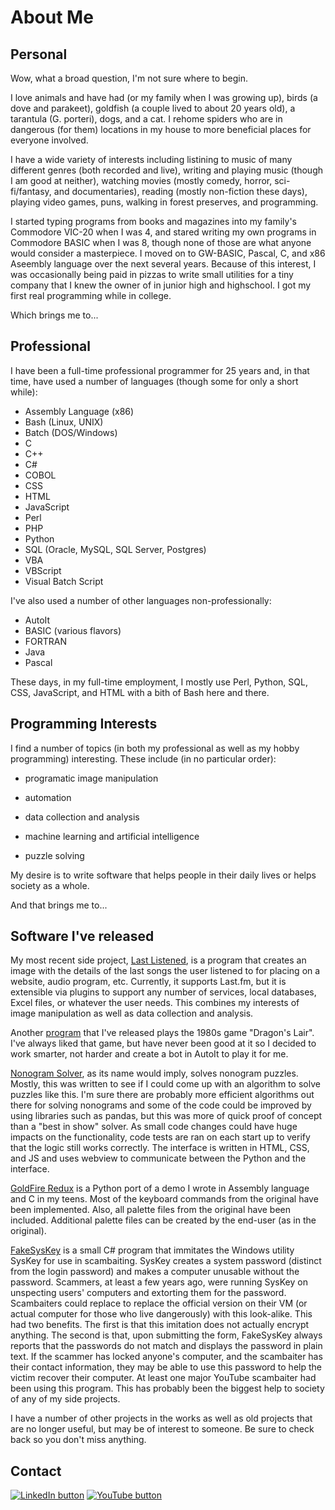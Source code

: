# About Me

## Personal

Wow, what a broad question, I'm not sure where to begin.

I love animals and have had (or my family when I was growing up), birds (a dove and parakeet),
goldfish (a couple lived to about 20 years old), a tarantula (G. porteri), dogs, and a cat.  I
rehome spiders who are in dangerous (for them) locations in my house to more beneficial places for
everyone involved.

I have a wide variety of interests including listining to music of many different genres (both
recorded and live), writing and playing music (though I am good at neither), watching movies (mostly
comedy, horror, sci-fi/fantasy, and documentaries), reading (mostly non-fiction these days), playing
video games, puns, walking in forest preserves, and programming.

I started typing programs from books and magazines into my family's Commodore VIC-20 when I was 4,
and stared writing my own programs in Commodore BASIC when I was 8, though none of those are what
anyone would consider a masterpiece.  I moved on to GW-BASIC, Pascal, C, and x86 Aseembly language
over the next several years.  Because of this interest, I was occasionally being paid in pizzas to
write small utilities for a tiny company that I knew the owner of in junior high and highschool.
I got my first real programming while in college.

Which brings me to...

## Professional

I have been a full-time professional programmer for 25 years and, in that time, have used a number
of languages (though some for only a short while):

* Assembly Language (x86)
* Bash (Linux, UNIX)
* Batch (DOS/Windows)
* C
* C++
* C#
* COBOL
* CSS
* HTML
* JavaScript
* Perl
* PHP
* Python
* SQL (Oracle, MySQL, SQL Server, Postgres)
* VBA
* VBScript
* Visual Batch Script

I've also used a number of other languages non-professionally:

* AutoIt
* BASIC (various flavors)
* FORTRAN
* Java
* Pascal

These days, in my full-time employment, I mostly use Perl, Python, SQL, CSS, JavaScript, and
HTML with a bith of Bash here and there.

## Programming Interests

I find a number of topics (in both my professional as well as my hobby programming) interesting.
These include (in no particular order):

* programatic image manipulation

* automation

* data collection and analysis

* machine learning and artificial intelligence

* puzzle solving

My desire is to write software that helps people in their daily lives or helps society as a
whole.

And that brings me to...

## Software I've released

My most recent side project, [Last Listened](https://github.com/carsonfb/last_listened), is a
program that creates an image with the details of the last songs the user listened to for
placing on a website, audio program, etc. Currently, it supports Last.fm, but it is extensible via
plugins to support any number of services, local databases, Excel files, or whatever the user needs.
This combines my interests of image manipulation as well as data collection and analysis.

Another [program](https://github.com/carsonfb/Dragon-s-Lair-Bot) that I've released plays the 1980s
game "Dragon's Lair".  I've always liked that game, but have never been good at it so I decided to
work smarter, not harder and create a bot in AutoIt to play it for me.

[Nonogram Solver](https://github.com/carsonfb/nonogram-solver), as its name would imply, solves
nonogram puzzles.  Mostly, this was written to see if I could come up with an algorithm to solve
puzzles like this.  I'm sure there are probably more efficient algorithms out there for solving
nonograms and some of the code could be improved by using libraries such as pandas, but this was
more of quick proof of concept than a "best in show" solver.  As small code changes could have huge
impacts on the functionality, code tests are ran on each start up to verify that the logic still
works correctly.  The interface is written in HTML, CSS, and JS and uses webview to communicate
between the Python and the interface.

[GoldFire Redux](https://github.com/carsonfb/goldfire-rides-again) is a Python port of a demo I
wrote in Assembly language and C in my teens.  Most of the keyboard commands from the original have
been implemented.  Also, all palette files from the original have been included.  Additional palette
files can be created by the end-user (as in the original).

[FakeSysKey](https://github.com/carsonfb/FakeSysKey) is a small C# program that immitates the
Windows utility SysKey for use in scambaiting.  SysKey creates a system password (distinct
from the login password) and makes a computer unusable without the password.  Scammers, at least a
few years ago, were running SysKey on unspecting users' computers and extorting them for the
password.  Scambaiters could replace to replace the official version on their VM (or
actual computer for those who live dangerously) with this look-alike.  This had two benefits.  The
first is that this imitation does not actually encrypt anything.  The second is that, upon
submitting the form, FakeSysKey always reports that the passwords do not match and displays the
password in plain text.  If the scammer has locked anyone's computer, and the scambaiter has their
contact information, they may be able to use this password to help the victim recover their computer.
At least one major YouTube scambaiter had been using this program.  This has probably been the
biggest help to society of any of my side projects.

I have a number of other projects in the works as well as old projects that are no longer useful,
but may be of interest to someone.  Be sure to check back so you don't miss anything.

## Contact

[![LinkedIn button](https://img.shields.io/badge/LinkedIn-0077B5?style=for-the-badge&logo=linkedin&logoColor=white)](https://www.linkedin.com/in/carson-ball-230a0114/)
[![YouTube button](https://img.shields.io/badge/YouTube-FF0000?style=for-the-badge&logo=youtube&logoColor=white)](https://www.youtube.com/channel/UCjqJNCS7l45jxcuv817ZJRg)
